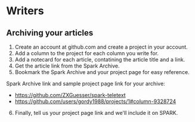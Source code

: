 # Writers

## Archiving your articles

1. Create an account at github.com and create a project in your account.
1. Add a column to the project for each column you write for.
1. Add a notecard for each article, contatining the article title and a link.
1. Get the article link from the Spark Archive.
1. Bookmark the Spark Archive and your project page for easy reference.

Spark Archive link and sample project page link for your archive:

* https://github.com/ZXGuesser/spark-teletext
* https://github.com/users/gordy1988/projects/1#column-9328724

6. Finally, tell us your project page link and we'll include it on SPARK.
